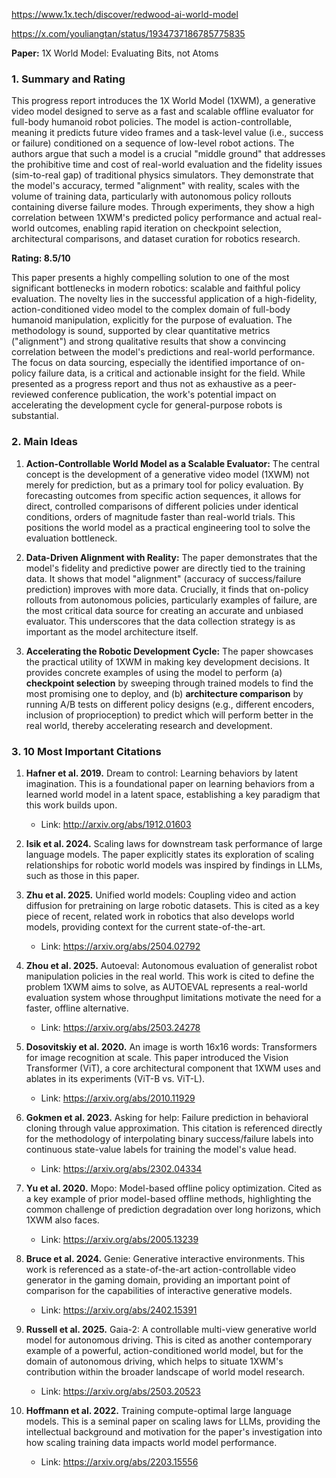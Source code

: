 https://www.1x.tech/discover/redwood-ai-world-model

https://x.com/youliangtan/status/1934737186785775835

**Paper:** 1X World Model: Evaluating Bits, not Atoms

### 1. Summary and Rating

This progress report introduces the 1X World Model (1XWM), a generative video model designed to serve as a fast and scalable offline evaluator for full-body humanoid robot policies. The model is action-controllable, meaning it predicts future video frames and a task-level value (i.e., success or failure) conditioned on a sequence of low-level robot actions. The authors argue that such a model is a crucial "middle ground" that addresses the prohibitive time and cost of real-world evaluation and the fidelity issues (sim-to-real gap) of traditional physics simulators. They demonstrate that the model's accuracy, termed "alignment" with reality, scales with the volume of training data, particularly with autonomous policy rollouts containing diverse failure modes. Through experiments, they show a high correlation between 1XWM's predicted policy performance and actual real-world outcomes, enabling rapid iteration on checkpoint selection, architectural comparisons, and dataset curation for robotics research.

**Rating: 8.5/10**

This paper presents a highly compelling solution to one of the most significant bottlenecks in modern robotics: scalable and faithful policy evaluation. The novelty lies in the successful application of a high-fidelity, action-conditioned video model to the complex domain of full-body humanoid manipulation, explicitly for the purpose of evaluation. The methodology is sound, supported by clear quantitative metrics ("alignment") and strong qualitative results that show a convincing correlation between the model's predictions and real-world performance. The focus on data sourcing, especially the identified importance of on-policy failure data, is a critical and actionable insight for the field. While presented as a progress report and thus not as exhaustive as a peer-reviewed conference publication, the work's potential impact on accelerating the development cycle for general-purpose robots is substantial.

### 2. Main Ideas

1.  **Action-Controllable World Model as a Scalable Evaluator:** The central concept is the development of a generative video model (1XWM) not merely for prediction, but as a primary tool for policy evaluation. By forecasting outcomes from specific action sequences, it allows for direct, controlled comparisons of different policies under identical conditions, orders of magnitude faster than real-world trials. This positions the world model as a practical engineering tool to solve the evaluation bottleneck.

2.  **Data-Driven Alignment with Reality:** The paper demonstrates that the model's fidelity and predictive power are directly tied to the training data. It shows that model "alignment" (accuracy of success/failure prediction) improves with more data. Crucially, it finds that on-policy rollouts from autonomous policies, particularly examples of failure, are the most critical data source for creating an accurate and unbiased evaluator. This underscores that the data collection strategy is as important as the model architecture itself.

3.  **Accelerating the Robotic Development Cycle:** The paper showcases the practical utility of 1XWM in making key development decisions. It provides concrete examples of using the model to perform (a) **checkpoint selection** by sweeping through trained models to find the most promising one to deploy, and (b) **architecture comparison** by running A/B tests on different policy designs (e.g., different encoders, inclusion of proprioception) to predict which will perform better in the real world, thereby accelerating research and development.

### 3. 10 Most Important Citations

1.  **Hafner et al. 2019.** Dream to control: Learning behaviors by latent imagination. This is a foundational paper on learning behaviors from a learned world model in a latent space, establishing a key paradigm that this work builds upon.
    *   Link: http://arxiv.org/abs/1912.01603

2.  **Isik et al. 2024.** Scaling laws for downstream task performance of large language models. The paper explicitly states its exploration of scaling relationships for robotic world models was inspired by findings in LLMs, such as those in this paper.

3.  **Zhu et al. 2025.** Unified world models: Coupling video and action diffusion for pretraining on large robotic datasets. This is cited as a key piece of recent, related work in robotics that also develops world models, providing context for the current state-of-the-art.
    *   Link: https://arxiv.org/abs/2504.02792

4.  **Zhou et al. 2025.** Autoeval: Autonomous evaluation of generalist robot manipulation policies in the real world. This work is cited to define the problem 1XWM aims to solve, as AUTOEVAL represents a real-world evaluation system whose throughput limitations motivate the need for a faster, offline alternative.
    *   Link: https://arxiv.org/abs/2503.24278

5.  **Dosovitskiy et al. 2020.** An image is worth 16x16 words: Transformers for image recognition at scale. This paper introduced the Vision Transformer (ViT), a core architectural component that 1XWM uses and ablates in its experiments (ViT-B vs. ViT-L).
    *   Link: https://arxiv.org/abs/2010.11929

6.  **Gokmen et al. 2023.** Asking for help: Failure prediction in behavioral cloning through value approximation. This citation is referenced directly for the methodology of interpolating binary success/failure labels into continuous state-value labels for training the model's value head.
    *   Link: https://arxiv.org/abs/2302.04334

7.  **Yu et al. 2020.** Mopo: Model-based offline policy optimization. Cited as a key example of prior model-based offline methods, highlighting the common challenge of prediction degradation over long horizons, which 1XWM also faces.
    *   Link: https://arxiv.org/abs/2005.13239

8.  **Bruce et al. 2024.** Genie: Generative interactive environments. This work is referenced as a state-of-the-art action-controllable video generator in the gaming domain, providing an important point of comparison for the capabilities of interactive generative models.
    *   Link: https://arxiv.org/abs/2402.15391

9.  **Russell et al. 2025.** Gaia-2: A controllable multi-view generative world model for autonomous driving. This is cited as another contemporary example of a powerful, action-conditioned world model, but for the domain of autonomous driving, which helps to situate 1XWM's contribution within the broader landscape of world model research.
    *   Link: https://arxiv.org/abs/2503.20523

10. **Hoffmann et al. 2022.** Training compute-optimal large language models. This is a seminal paper on scaling laws for LLMs, providing the intellectual background and motivation for the paper's investigation into how scaling training data impacts world model performance.
    *   Link: https://arxiv.org/abs/2203.15556

